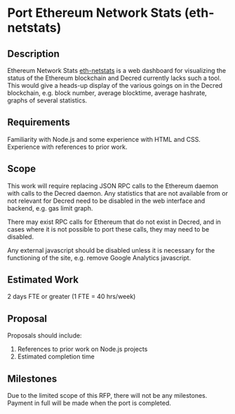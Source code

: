 # Port Ethereum Network Stats (eth-netstats)

## Description
Ethereum Network Stats
[eth-netstats](https://github.com/cubedro/eth-netstats) is a
web dashboard for visualizing the status of the Ethereum blockchain
and Decred currently lacks such a tool. This would give a heads-up
display of the various goings on in the Decred blockchain, e.g. block
number, average blocktime, average hashrate, graphs of several
statistics.

## Requirements
Familiarity with Node.js and some experience with HTML and
CSS. Experience with references to prior work.

## Scope
This work will require replacing JSON RPC calls to the Ethereum daemon
with calls to the Decred daemon. Any statistics that are not available
from or not relevant for Decred need to be disabled in the web
interface and backend, e.g. gas limit graph.

There may exist RPC calls for Ethereum that do not exist in Decred,
and in cases where it is not possible to port these calls, they may
need to be disabled.

Any external javascript should be disabled unless it is necessary for
the functioning of the site, e.g. remove Google Analytics javascript.

## Estimated Work
2 days FTE or greater (1 FTE = 40 hrs/week)

## Proposal
Proposals should include:

1. References to prior work on Node.js projects
2. Estimated completion time

## Milestones
Due to the limited scope of this RFP, there will not be any
milestones. Payment in full will be made when the port is completed.
